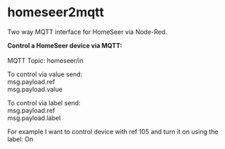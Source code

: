 # homeseer2mqtt
Two way MQTT interface for HomeSeer via Node-Red.

<B>Control a HomeSeer device via MQTT:</B>
<BR>
<BR>
MQTT Topic: homeseer/in

To control via value send:
<BR>
msg.payload.ref
<BR>
msg.payload.value
  
To control via label send:
<BR>
msg.payload.ref
<BR>
msg.payload.label
  
For example I want to control device with ref 105 and turn it on using the label: On
